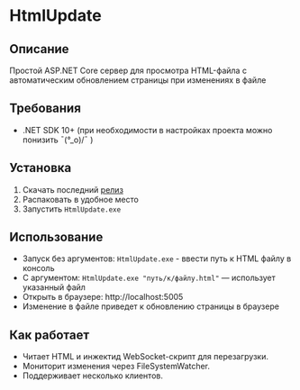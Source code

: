 # HtmlUpdate

## Описание

Простой ASP.NET Core сервер для просмотра HTML-файла с автоматическим обновлением страницы при изменениях в файле

## Требования

- .NET SDK 10+ (при необходимости в настройках проекта можно понизить ¯\(°_o)/¯ )

## Установка

1. Скачать последний [релиз](https://github.com/Liis17/HtmlUpdate/releases/latest)
2. Распаковать в удобное место
3. Запустить `HtmlUpdate.exe`

## Использование

- Запуск без аргументов: `HtmlUpdate.exe` - ввести путь к HTML файлу в консоль
- С аргументом: `HtmlUpdate.exe "путь/к/файлу.html"` — использует указанный файл
- Открыть в браузере: http://localhost:5005
- Изменение в файле приведет к обновлению страницы в браузере

## Как работает

- Читает HTML и инжектид WebSocket-скрипт для перезагрузки.
- Мониторит изменения через FileSystemWatcher.
- Поддерживает несколько клиентов.
